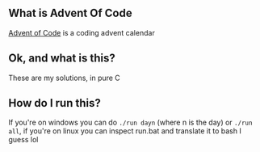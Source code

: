 ## What is Advent Of Code
[Advent of Code](https://adventofcode.com) is a coding advent calendar

## Ok, and what is this?
These are my solutions, in pure C

## How do I run this?
If you're on windows you can do `./run dayn` (where n is the day) or `./run all`, if you're on linux you can inspect run.bat and translate it to bash I guess lol
